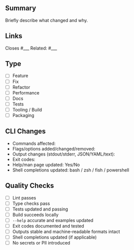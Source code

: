 ## Summary
Briefly describe what changed and why.

## Links
Closes #___
Related: #___

## Type
- [ ] Feature
- [ ] Fix
- [ ] Refactor
- [ ] Performance
- [ ] Docs
- [ ] Tests
- [ ] Tooling / Build
- [ ] Packaging

## CLI Changes
- Commands affected:
- Flags/options added/changed/removed:
- Output changes (stdout/stderr, JSON/YAML/text):
- Exit codes:
- Help/man page updated: Yes/No
- Shell completions updated: bash / zsh / fish / powershell

## Quality Checks
- [ ] Lint passes
- [ ] Type checks pass
- [ ] Tests updated and passing
- [ ] Build succeeds locally
- [ ] `--help` accurate and examples updated
- [ ] Exit codes documented and tested
- [ ] Outputs stable and machine-readable formats intact
- [ ] Shell completions updated (if applicable)
- [ ] No secrets or PII introduced
